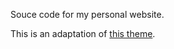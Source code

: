 Souce code for my personal website.

This is an adaptation of [this theme](http://orderedlist.github.com/minimal/).
